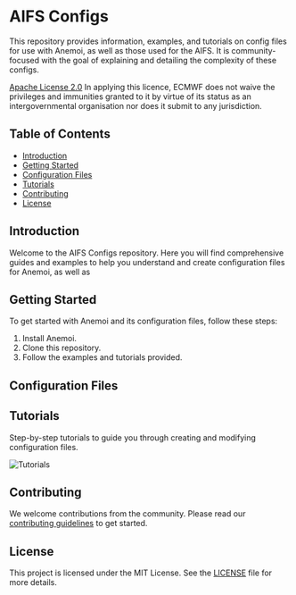 # AIFS Configs

This repository provides information, examples, and tutorials on config files for use with Anemoi, as well as those used for the AIFS. 
It is community-focused with the goal of explaining and detailing the complexity of these configs.

[Apache License 2.0](LICENSE) In applying this licence, ECMWF does not waive the privileges and immunities granted to it by virtue of its status as an intergovernmental organisation nor does it submit to any jurisdiction.

## Table of Contents

- [Introduction](#introduction)
- [Getting Started](#getting-started)
- [Configuration Files](#configuration-files)
- [Tutorials](#tutorials)
- [Contributing](#contributing)
- [License](#license)

## Introduction

Welcome to the AIFS Configs repository.
Here you will find comprehensive guides and examples to help you understand and create configuration files for Anemoi,
as well as 

## Getting Started

To get started with Anemoi and its configuration files, follow these steps:

1. Install Anemoi.
2. Clone this repository.
3. Follow the examples and tutorials provided.

## Configuration Files

## Tutorials

Step-by-step tutorials to guide you through creating and modifying configuration files.

![Tutorials](tutorials/)

## Contributing

We welcome contributions from the community. Please read our [contributing guidelines](CONTRIBUTING.md) to get started.

## License

This project is licensed under the MIT License. See the [LICENSE](LICENSE) file for more details.
